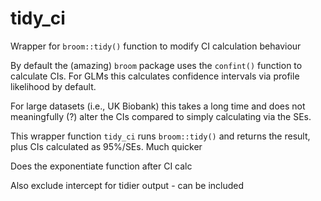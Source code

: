 # tidy_ci
Wrapper for `broom::tidy()` function to modify CI calculation behaviour

By default the (amazing) `broom` package uses the `confint()` function to calculate CIs. For GLMs this calculates confidence intervals via profile likelihood by default.

For large datasets (i.e., UK Biobank) this takes a long time and does not meaningfully (?) alter the CIs compared to simply calculating via the SEs.

This wrapper function `tidy_ci` runs `broom::tidy()` and returns the result, plus CIs calculated as 95%/SEs. Much quicker

Does the exponentiate function after CI calc 

Also exclude intercept for tidier output - can be included
